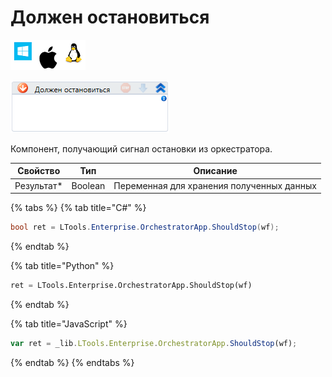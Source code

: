 # Должен остановиться

![](<../../../../.gitbook/assets/image (100) (1) (1) (1) (1) (1) (236).png>)

![](<../../../../.gitbook/assets/image (282).png>)

Компонент, получающий сигнал остановки из оркестратора.

| Свойство    | Тип     | Описание                                  |
| ----------- | ------- | ----------------------------------------- |
| Результат\* | Boolean | Переменная для хранения полученных данных |

{% tabs %}
{% tab title="C#" %}
```csharp
bool ret = LTools.Enterprise.OrchestratorApp.ShouldStop(wf);
```
{% endtab %}

{% tab title="Python" %}
```python
ret = LTools.Enterprise.OrchestratorApp.ShouldStop(wf)
```
{% endtab %}

{% tab title="JavaScript" %}
```javascript
var ret = _lib.LTools.Enterprise.OrchestratorApp.ShouldStop(wf);
```
{% endtab %}
{% endtabs %}
